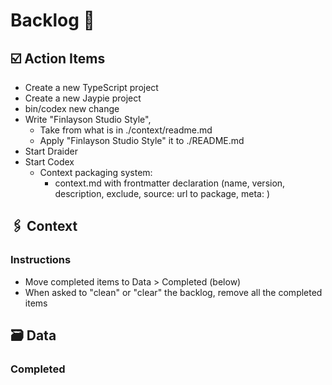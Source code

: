 # Backlog 📜

## ☑️ Action Items

- Create a new TypeScript project
- Create a new Jaypie project
- bin/codex new change
- Write "Finlayson Studio Style", 
  - Take from what is in ./context/readme.md
  - Apply "Finlayson Studio Style" it to ./README.md
- Start Draider
- Start Codex
  - Context packaging system:
    - context.md with frontmatter declaration (name, version, description, exclude, source: url to package, meta: <Any>)

## 🖇️ Context

### Instructions

* Move completed items to Data > Completed (below)
* When asked to "clean" or "clear" the backlog, remove all the completed items

## 🗃️ Data

### Completed
